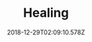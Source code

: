 ---
title: Healing
artist: In Love With a Ghost
date: 2018-12-29T02:09:10.578Z
cover: /img/a2770210702_16.jpg
styles:
  - Lofi
  - Piano
links:
  spotify: https://play.spotify.com/album/3QKIo3AeabD6mQ6tsc8rTQ
  youtube: https://music.youtube.com/watch?v=N52VD2LzQmw
  applemusic: https://itunes.apple.com/us/album/healing/1206416305?uo=4
  soundcloud: ""
  bandcamp: https://inlovewithaghost.bandcamp.com/album/healing
  googleplay: https://play.google.com/music/m/Bj45xjkppvdhucaajl5iivrfuhq?signup_if_needed=1
  deezer: https://www.deezer.com/album/15402093
---
